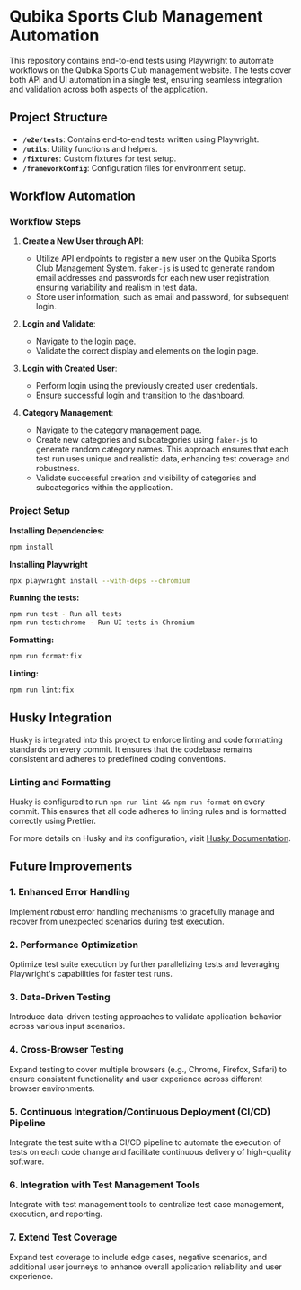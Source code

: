 # Qubika Sports Club Management Automation

This repository contains end-to-end tests using Playwright to automate workflows on the Qubika Sports Club management website. The tests cover both API and UI automation in a single test, ensuring seamless integration and validation across both aspects of the application.

## Project Structure

- **`/e2e/tests`**: Contains end-to-end tests written using Playwright.
- **`/utils`**: Utility functions and helpers.
- **`/fixtures`**: Custom fixtures for test setup.
- **`/frameworkConfig`**: Configuration files for environment setup.

## Workflow Automation

### Workflow Steps

1. **Create a New User through API**:

   - Utilize API endpoints to register a new user on the Qubika Sports Club Management System. `faker-js` is used to generate random email addresses and passwords for each new user registration, ensuring variability and realism in test data.
   - Store user information, such as email and password, for subsequent login.

2. **Login and Validate**:

   - Navigate to the login page.
   - Validate the correct display and elements on the login page.

3. **Login with Created User**:

   - Perform login using the previously created user credentials.
   - Ensure successful login and transition to the dashboard.

4. **Category Management**:
   - Navigate to the category management page.
   - Create new categories and subcategories using `faker-js` to generate random category names. This approach ensures that each test run uses unique and realistic data, enhancing test coverage and robustness.
   - Validate successful creation and visibility of categories and subcategories within the application.

### Project Setup

**Installing Dependencies:**

```bash
npm install
```

**Installing Playwright**

```bash
npx playwright install --with-deps --chromium
```

**Running the tests:**

```bash
npm run test - Run all tests
npm run test:chrome - Run UI tests in Chromium
```

**Formatting:**

```bash
npm run format:fix
```

**Linting:**

```bash
npm run lint:fix
```
## Husky Integration

Husky is integrated into this project to enforce linting and code formatting standards on every commit. It ensures that the codebase remains consistent and adheres to predefined coding conventions.

### Linting and Formatting

Husky is configured to run `npm run lint && npm run format` on every commit. This ensures that all code adheres to linting rules and is formatted correctly using Prettier.

For more details on Husky and its configuration, visit [Husky Documentation](https://husky.dev/).

## Future Improvements

### 1. Enhanced Error Handling
Implement robust error handling mechanisms to gracefully manage and recover from unexpected scenarios during test execution.

### 2. Performance Optimization
Optimize test suite execution by further parallelizing tests and leveraging Playwright's capabilities for faster test runs.

### 3. Data-Driven Testing
Introduce data-driven testing approaches to validate application behavior across various input scenarios.

### 4. Cross-Browser Testing
Expand testing to cover multiple browsers (e.g., Chrome, Firefox, Safari) to ensure consistent functionality and user experience across different browser environments.

### 5. Continuous Integration/Continuous Deployment (CI/CD) Pipeline
Integrate the test suite with a CI/CD pipeline to automate the execution of tests on each code change and facilitate continuous delivery of high-quality software.

### 6. Integration with Test Management Tools
Integrate with test management tools to centralize test case management, execution, and reporting.

### 7. Extend Test Coverage
Expand test coverage to include edge cases, negative scenarios, and additional user journeys to enhance overall application reliability and user experience.
